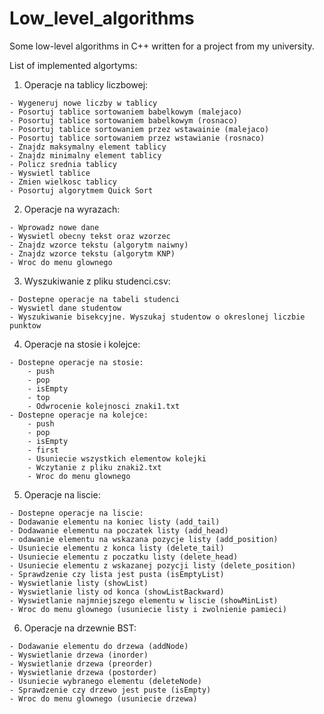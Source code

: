 # Low_level_algorithms
Some low-level algorithms in C++ written for a project from my university.



List of implemented algortyms:

  1. Operacje na tablicy liczbowej:
  
    - Wygeneruj nowe liczby w tablicy
    - Posortuj tablice sortowaniem babelkowym (malejaco)
    - Posortuj tablice sortowaniem babelkowym (rosnaco)
    - Posortuj tablice sortowaniem przez wstawainie (malejaco)
    - Posortuj tablice sortowaniem przez wstawianie (rosnaco)
    - Znajdz maksymalny element tablicy
    - Znajdz minimalny element tablicy
    - Policz srednia tablicy
    - Wyswietl tablice
    - Zmien wielkosc tablicy
    - Posortuj algorytmem Quick Sort
    
  2. Operacje na wyrazach:
  
    - Wprowadz nowe dane
    - Wyswietl obecny tekst oraz wzorzec
    - Znajdz wzorce tekstu (algorytm naiwny)
    - Znajdz wzorce tekstu (algorytm KNP)
    - Wroc do menu glownego
  
  3. Wyszukiwanie z pliku studenci.csv:
  
    - Dostepne operacje na tabeli studenci
    - Wyswietl dane studentow
    - Wyszukiwanie bisekcyjne. Wyszukaj studentow o okreslonej liczbie punktow
    
  4. Operacje na stosie i kolejce:
  
    - Dostepne operacje na stosie:
        - push
        - pop
        - isEmpty
        - top
        - Odwrocenie kolejnosci znaki1.txt
    - Dostepne operacje na kolejce:
        - push
        - pop
        - isEmpty
        - first
        - Usuniecie wszystkich elementow kolejki
        - Wczytanie z pliku znaki2.txt
        - Wroc do menu glownego
        
  5. Operacje na liscie:
  
    - Dostepne operacje na liscie: 
    - Dodawanie elementu na koniec listy (add_tail)
    - Dodawanie elementu na poczatek listy (add_head)
    - odawanie elementu na wskazana pozycje listy (add_position)
    - Usuniecie elementu z konca listy (delete_tail)
    - Usuniecie elementu z poczatku listy (delete_head)
    - Usuniecie elementu z wskazanej pozycji listy (delete_position)
    - Sprawdzenie czy lista jest pusta (isEmptyList)
    - Wyswietlanie listy (showList)
    - Wyswietlanie listy od konca (showListBackward)
    - Wyswietlanie najmniejszego elementu w liscie (showMinList)
    - Wroc do menu glownego (usuniecie listy i zwolnienie pamieci)
       
  6. Operacje na drzewnie BST:
  
    - Dodawanie elementu do drzewa (addNode)
    - Wyswietlanie drzewa (inorder)
    - Wyswietlanie drzewa (preorder)
    - Wyswietlanie drzewa (postorder)
    - Usuniecie wybranego elementu (deleteNode)
    - Sprawdzenie czy drzewo jest puste (isEmpty)
    - Wroc do menu glownego (usuniecie drzewa)
  
